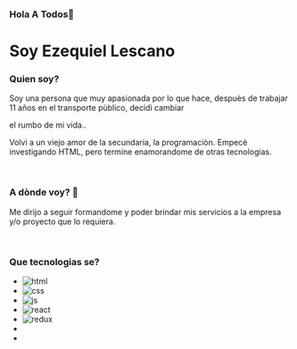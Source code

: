 ### Hola  A Todos👋
<h1>Soy Ezequiel Lescano</h1>
<h3> Quien soy?</h3>
<p>Soy una persona que muy apasionada por lo que hace, despuès de trabajar 11 años en el transporte pùblico, decidì cambiar </p>
<p>el rumbo de mi vida..</p>
<p>Volvì a un viejo amor de la secundaria, la programaciòn.
Empecè investigando HTML, pero termine enamorandome de otras tecnologias.
</p>
<br>
<h3>A dònde voy? 🚀</h3>
<p>Me dirijo a seguir formandome y poder brindar mis servicios a la empresa y/o proyecto que lo requiera.</p>
<br>
<h3>Que tecnologias se?</h3>
<ul>
 <li><img src="https://cdn-icons-png.flaticon.com/128/919/919827.png" alt="html"></li>
 <li><img src="https://cdn-icons-png.flaticon.com/128/919/919826.png" alt="css"></li>
 <li><img src="https://cdn-icons-png.flaticon.com/128/919/919828.png" alt="js"></li>
 <li><img src="https://cdn-icons-png.flaticon.com/128/919/919851.png" alt="react"></li>
 <li><img src="https://e7.pngegg.com/pngimages/522/1018/png-clipart-purple-atom-redux-logo-icons-logos-emojis-tech-companies-thumbnail.png" alt="redux"></li>
 <li><img src="" alt=""></li>
 <li><img src="" alt=""></li>
</ul>
<!-- 
**ezelescano/ezelescano** is a ✨ _special_ ✨ repository because its `README.md` (this file) appears on your GitHub profile.

Here are some ideas to get you started:

- 🔭 I’m currently working on ...
- 🌱 I’m currently learning ...
- 👯 I’m looking to collaborate on ...
- 🤔 I’m looking for help with ...
- 💬 Ask me about ...
- 📫 How to reach me: ...
- 😄 Pronouns: ...
- ⚡ Fun fact: ...

 -->
